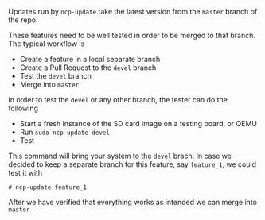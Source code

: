 Updates run by `ncp-update` take the latest version from the `master` branch of the repo. 

These features need to be well tested in order to be merged to that branch. The typical workflow is

- Create a feature in a local separate branch
- Create a Pull Request to the `devel` branch
- Test the `devel` branch
- Merge into `master`

In order to test the `devel` or any other branch, the tester can do the following

- Start a fresh instance of the SD card image on a testing board, or QEMU
- Run `sudo ncp-update devel`
- Test

This command will bring your system to the `devel` brach. In case we decided to keep a separate branch for this feature, say `feature_1`, we could test it with

```
# ncp-update feature_1
```

After we have verified that everything works as intended we can merge into `master`
